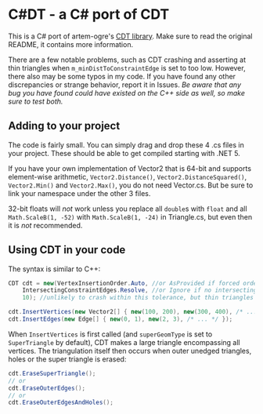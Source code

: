 # C#DT - a C# port of CDT
This is a C# port of artem-ogre's [CDT library](https://github.com/artem-ogre/CDT). Make sure to read the original README, it contains more information.

There are a few notable problems, such as CDT crashing and asserting at thin triangles when `m_minDistToConstraintEdge` is set to too low. However, there also may be some typos in my code. If you have found any other discrepancies or strange behavior, report it in Issues. _Be aware that any bug you have found could have existed on the C++ side as well, so make sure to test both._

## Adding to your project

The code is fairly small. You can simply drag and drop these 4 .cs files in your project. These should be able to get compiled starting with .NET 5.

If you have your own implementation of Vector2 that is 64-bit and supports element-wise arithmetic, `Vector2.Distance()`, `Vector2.DistanceSquared()`, `Vector2.Min()` and `Vector2.Max()`, you do not need Vector.cs. But be sure to link your namespace under the other 3 files.

32-bit floats will _not_ work unless you replace all `double`s with `float` and all `Math.ScaleB(1, -52)` with `Math.ScaleB(1, -24)` in Triangle.cs, but even then it is _not_ recommended.

## Using CDT in your code
The syntax is similar to C++:
```csharp
CDT cdt = new(VertexInsertionOrder.Auto, //or AsProvided if forced order
    IntersectingConstraintEdges.Resolve, //or Ignore if no intersecting edges
    10); //unlikely to crash within this tolerance, but thin triangles phase through edges

cdt.InsertVertices(new Vector2[] { new(100, 200), new(300, 400), /* ... */ });
cdt.InsertEdges(new Edge[] { new(0, 1), new(2, 3), /* ... */ });
```
When `InsertVertices` is first called (and `superGeomType` is set to `SuperTriangle` by default), CDT makes a large triangle encompassing all vertices. The triangulation itself then occurs when outer unedged triangles, holes or the super triangle is erased:
```csharp
cdt.EraseSuperTriangle();
// or
cdt.EraseOuterEdges();
// or
cdt.EraseOuterEdgesAndHoles();
```
